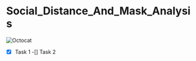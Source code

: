 # Social_Distance_And_Mask_Analysis

![Octocat](https://www.google.com/imgres?imgurl=https%3A%2F%2F5.imimg.com%2Fdata5%2FPI%2FFD%2FNK%2FSELLER-5866466%2Fimages-500x500.jpg&imgrefurl=https%3A%2F%2Fwww.indiamart.com%2Fproddetail%2Fface-mask-detection-system-covid-19-22442041797.html&tbnid=Iv1AKAQtxbKiSM&vet=12ahUKEwiWk4bL3971AhV4g_0HHVjBC0oQMygIegUIARC7AQ..i&docid=G_79aCeJsQlxFM&w=500&h=250&q=mask%20detection&ved=2ahUKEwiWk4bL3971AhV4g_0HHVjBC0oQMygIegUIARC7AQ)

- [x] Task 1
  -[] Task 2 
